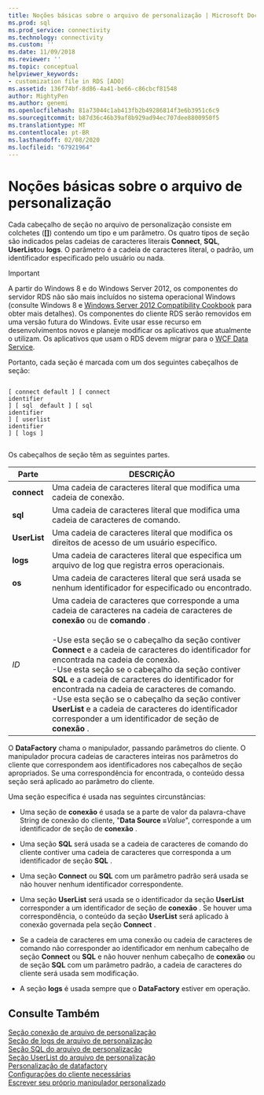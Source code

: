 ```yaml
---
title: Noções básicas sobre o arquivo de personalização | Microsoft Docs
ms.prod: sql
ms.prod_service: connectivity
ms.technology: connectivity
ms.custom: ''
ms.date: 11/09/2018
ms.reviewer: ''
ms.topic: conceptual
helpviewer_keywords:
- customization file in RDS [ADO]
ms.assetid: 136f74bf-8d86-4a41-be66-c86cbcf81548
author: MightyPen
ms.author: genemi
ms.openlocfilehash: 81a73044c1ab413fb2b49286814f3e6b3951c6c9
ms.sourcegitcommit: b87d36c46b39af8b929ad94ec707dee8800950f5
ms.translationtype: MT
ms.contentlocale: pt-BR
ms.lasthandoff: 02/08/2020
ms.locfileid: "67921964"
---
```

# <a name="understanding-the-customization-file"></a>Noções básicas sobre o arquivo de personalização
Cada cabeçalho de seção no arquivo de personalização consiste em colchetes (**[]**) contendo um tipo e um parâmetro. Os quatro tipos de seção são indicados pelas cadeias de caracteres literais **Connect**, **SQL**, **UserList**ou **logs**. O parâmetro é a cadeia de caracteres literal, o padrão, um identificador especificado pelo usuário ou nada.  
  
> [!IMPORTANT]
>  A partir do Windows 8 e do Windows Server 2012, os componentes do servidor RDS não são mais incluídos no sistema operacional Windows (consulte Windows 8 e [Windows Server 2012 Compatibility Cookbook](https://www.microsoft.com/download/details.aspx?id=27416) para obter mais detalhes). Os componentes do cliente RDS serão removidos em uma versão futura do Windows. Evite usar esse recurso em desenvolvimentos novos e planeje modificar os aplicativos que atualmente o utilizam. Os aplicativos que usam o RDS devem migrar para o [WCF Data Service](https://go.microsoft.com/fwlink/?LinkId=199565).  
  
 Portanto, cada seção é marcada com um dos seguintes cabeçalhos de seção:  
  
```console
  
[ connect default ] [ connect    
identifier   
] [ sql  default ] [ sql    
identifier   
] [ userlist    
identifier   
] [ logs ]  
  
```  
  
 Os cabeçalhos de seção têm as seguintes partes.  
  
|Parte|DESCRIÇÃO|  
|----------|-----------------|  
|**connect**|Uma cadeia de caracteres literal que modifica uma cadeia de conexão.|  
|**sql**|Uma cadeia de caracteres literal que modifica uma cadeia de caracteres de comando.|  
|**UserList**|Uma cadeia de caracteres literal que modifica os direitos de acesso de um usuário específico.|  
|**logs**|Uma cadeia de caracteres literal que especifica um arquivo de log que registra erros operacionais.|  
|**os**|Uma cadeia de caracteres literal que será usada se nenhum identificador for especificado ou encontrado.|  
|*ID*|Uma cadeia de caracteres que corresponde a uma cadeia de caracteres na cadeia de caracteres de **conexão** ou de **comando** .<br /><br /> -Use esta seção se o cabeçalho da seção contiver **Connect** e a cadeia de caracteres do identificador for encontrada na cadeia de conexão.<br />-Use esta seção se o cabeçalho da seção contiver **SQL** e a cadeia de caracteres do identificador for encontrada na cadeia de caracteres de comando.<br />-Use esta seção se o cabeçalho da seção contiver **UserList** e a cadeia de caracteres do identificador corresponder a um identificador de seção de **conexão** .|  
  
 O **DataFactory** chama o manipulador, passando parâmetros do cliente. O manipulador procura cadeias de caracteres inteiras nos parâmetros do cliente que correspondem aos identificadores nos cabeçalhos de seção apropriados. Se uma correspondência for encontrada, o conteúdo dessa seção será aplicado ao parâmetro do cliente.  
  
 Uma seção específica é usada nas seguintes circunstâncias:  
  
-   Uma seção de **conexão** é usada se a parte de valor da palavra-chave String de conexão do cliente, "**Data Source =**_Value_", corresponde a um identificador de seção de **conexão** . 
  
-   Uma seção **SQL** será usada se a cadeia de caracteres de comando do cliente contiver uma cadeia de caracteres que corresponda a um identificador de seção **SQL** .  
  
-   Uma seção **Connect** ou **SQL** com um parâmetro padrão será usada se não houver nenhum identificador correspondente.  
  
-   Uma seção **UserList** será usada se o identificador da seção **UserList** corresponder a um identificador de seção de **conexão** . Se houver uma correspondência, o conteúdo da seção **UserList** será aplicado à conexão governada pela seção **Connect** .  
  
-   Se a cadeia de caracteres em uma conexão ou cadeia de caracteres de comando não corresponder ao identificador em nenhum cabeçalho de seção **Connect** ou **SQL** e não houver nenhum cabeçalho de **conexão** ou de seção **SQL** com um parâmetro padrão, a cadeia de caracteres do cliente será usada sem modificação.  
  
-   A seção **logs** é usada sempre que o **DataFactory** estiver em operação.  
  
## <a name="see-also"></a>Consulte Também  
 [Seção conexão de arquivo de personalização](../../../ado/guide/remote-data-service/customization-file-connect-section.md)   
 [Seção de logs de arquivo de personalização](../../../ado/guide/remote-data-service/customization-file-logs-section.md)   
 [Seção SQL do arquivo de personalização](../../../ado/guide/remote-data-service/customization-file-sql-section.md)   
 [Seção UserList do arquivo de personalização](../../../ado/guide/remote-data-service/customization-file-userlist-section.md)   
 [Personalização de datafactory](../../../ado/guide/remote-data-service/datafactory-customization.md)   
 [Configurações do cliente necessárias](../../../ado/guide/remote-data-service/required-client-settings.md)   
 [Escrever seu próprio manipulador personalizado](../../../ado/guide/remote-data-service/writing-your-own-customized-handler.md)

